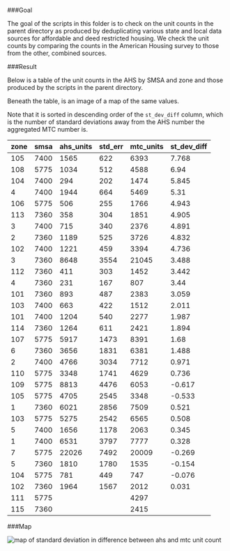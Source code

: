 ###Goal

The goal of the scripts in this folder is to check on the unit counts in the parent directory as produced by deduplicating various state and local data sources for affordable and deed restricted housing. We check the unit counts by comparing the counts in the American Housing survey to those from the other, combined sources. 

###Result

Below is a table of the unit counts in the AHS by SMSA and zone and those produced by the scripts in the parent directory.

Beneath the table, is an image of a map of the same values. 

Note that it is sorted in descending order of the `st_dev_diff` column, which is the number of standard deviations away from the AHS number the aggregated MTC number is. 

| zone | smsa | ahs_units | std_err | mtc_units | st_dev_diff | 
|------|------|-----------|---------|-----------|-------------| 
| 105  | 7400 | 1565      | 622     | 6393      | 7.768       | 
| 108  | 5775 | 1034      | 512     | 4588      | 6.94        | 
| 104  | 7400 | 294       | 202     | 1474      | 5.845       | 
| 4    | 7400 | 1944      | 664     | 5469      | 5.31        | 
| 106  | 5775 | 506       | 255     | 1766      | 4.943       | 
| 113  | 7360 | 358       | 304     | 1851      | 4.905       | 
| 3    | 7400 | 715       | 340     | 2376      | 4.891       | 
| 2    | 7360 | 1189      | 525     | 3726      | 4.832       | 
| 102  | 7400 | 1221      | 459     | 3394      | 4.736       | 
| 3    | 7360 | 8648      | 3554    | 21045     | 3.488       | 
| 112  | 7360 | 411       | 303     | 1452      | 3.442       | 
| 4    | 7360 | 231       | 167     | 807       | 3.44        | 
| 101  | 7360 | 893       | 487     | 2383      | 3.059       | 
| 103  | 7400 | 663       | 422     | 1512      | 2.011       | 
| 101  | 7400 | 1204      | 540     | 2277      | 1.987       | 
| 114  | 7360 | 1264      | 611     | 2421      | 1.894       | 
| 107  | 5775 | 5917      | 1473    | 8391      | 1.68        | 
| 6    | 7360 | 3656      | 1831    | 6381      | 1.488       | 
| 2    | 7400 | 4766      | 3034    | 7712      | 0.971       | 
| 110  | 5775 | 3348      | 1741    | 4629      | 0.736       | 
| 109  | 5775 | 8813      | 4476    | 6053      | -0.617      | 
| 105  | 5775 | 4705      | 2545    | 3348      | -0.533      | 
| 1    | 7360 | 6021      | 2856    | 7509      | 0.521       | 
| 103  | 5775 | 5275      | 2542    | 6565      | 0.508       | 
| 5    | 7400 | 1656      | 1178    | 2063      | 0.345       | 
| 1    | 7400 | 6531      | 3797    | 7777      | 0.328       | 
| 7    | 5775 | 22026     | 7492    | 20009     | -0.269      | 
| 5    | 7360 | 1810      | 1780    | 1535      | -0.154      | 
| 104  | 5775 | 781       | 449     | 747       | -0.076      | 
| 102  | 7360 | 1964      | 1567    | 2012      | 0.031       | 
| 111  | 5775 |           |         | 4297      |             | 
| 115  | 7360 |           |         | 2415      |             | 


###Map

![map of standard deviation in difference between ahs and mtc unit count](https://s3-us-west-2.amazonaws.com/landuse/housing/std_dev_diff_map.png)
